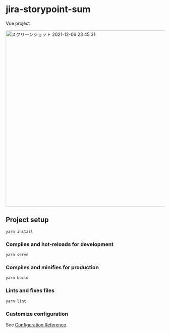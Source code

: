 # jira-storypoint-sum

Vue project 

<img width="557" alt="スクリーンショット 2021-12-06 23 45 31" src="https://user-images.githubusercontent.com/23165804/144866438-e8d083c2-8787-47c4-901d-ee6889901b81.png">

## Project setup
```
yarn install
```

### Compiles and hot-reloads for development
```
yarn serve
```

### Compiles and minifies for production
```
yarn build
```

### Lints and fixes files
```
yarn lint
```

### Customize configuration
See [Configuration Reference](https://cli.vuejs.org/config/).
